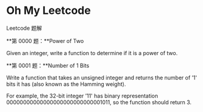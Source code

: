 Oh My Leetcode
==============

Leetcode 题解

**第 0000 题：**Power of Two

Given an integer, write a function to determine if it is a power of two.

**第 0001 题：**Number of 1 Bits

Write a function that takes an unsigned integer and returns the number of ’1' bits it has (also known as the Hamming weight).

For example, the 32-bit integer ’11' has binary representation 00000000000000000000000000001011, so the function should return 3.
